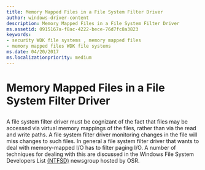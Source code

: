```yaml
---
title: Memory Mapped Files in a File System Filter Driver
author: windows-driver-content
description: Memory Mapped Files in a File System Filter Driver
ms.assetid: 0915167a-f8ac-4222-bece-76d7fc8a3823
keywords:
- security WDK file systems , memory mapped files
- memory mapped files WDK file systems
ms.date: 04/20/2017
ms.localizationpriority: medium
---
```


# Memory Mapped Files in a File System Filter Driver


## <span id="ddk_memory_mapped_files_in_a_file_system_filter_driver_if"></span><span id="DDK_MEMORY_MAPPED_FILES_IN_A_FILE_SYSTEM_FILTER_DRIVER_IF"></span>


A file system filter driver must be cognizant of the fact that files may be accessed via virtual memory mappings of the files, rather than via the read and write paths. A file system filter driver monitoring changes in the file will miss changes to such files. In general a file system filter driver that wants to deal with memory-mapped I/O has to filter paging I/O. A number of techniques for dealing with this are discussed in the Windows File System Developers List [(NTFSD)](http://www.osronline.com/cf.cfm?PageURL=showlists.cfm?list=NTFSD) newsgroup hosted by OSR.

 

 




